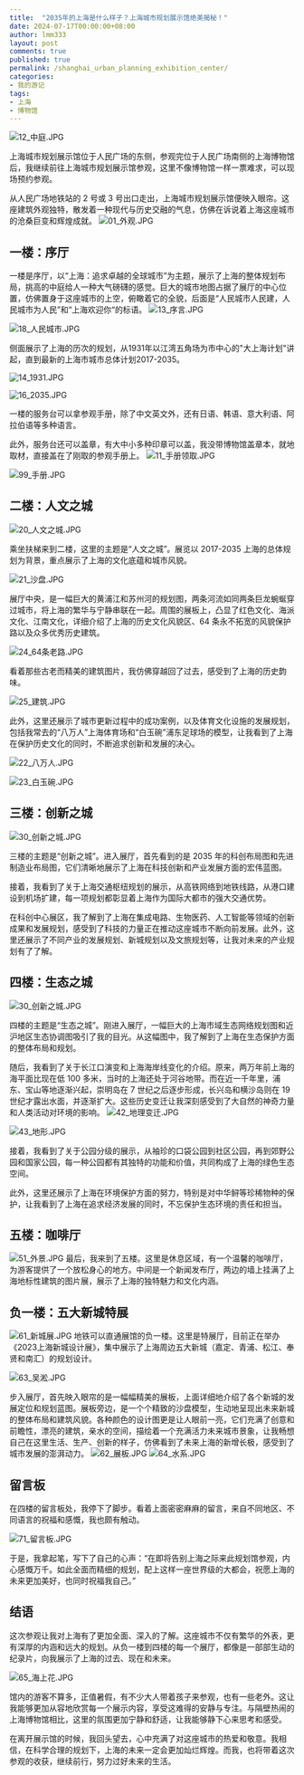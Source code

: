 ```yaml
---
title:  "2035年的上海是什么样子？上海城市规划展示馆绝美揭秘！"
date: 2024-07-17T00:00:00+08:00
author: lmm333
layout: post
comments: true
published: true
permalink: /shanghai_urban_planning_exhibition_center/
categories:
- 我的游记
tags:
- 上海
- 博物馆
---
```

![12_中庭.JPG](../images/2024-07-17-shanghai_urban_planning_exhibition_center/12_中庭.JPG)

上海城市规划展示馆位于人民广场的东侧，参观完位于人民广场南侧的上海博物馆后，我继续前往上海城市规划展示馆参观，这里不像博物馆一样一票难求，可以现场预约参观。

从人民广场地铁站的 2 号或 3 号出口走出，上海城市规划展示馆便映入眼帘。这座建筑外观独特，散发着一种现代与历史交融的气息，仿佛在诉说着上海这座城市的沧桑巨变和辉煌成就。
![01_外观.JPG](../images/2024-07-17-shanghai_urban_planning_exhibition_center/01_外观.JPG)

## 一楼：序厅
一楼是序厅，以“上海：追求卓越的全球城市”为主题，展示了上海的整体规划布局，挑高的中庭给人一种大气磅礴的感觉。巨大的城市地图占据了展厅的中心位置，仿佛置身于这座城市的上空，俯瞰着它的全貌，后面是“人民城市人民建，人民城市为人民”和“上海欢迎你“的标语。
![13_序言.JPG](../images/2024-07-17-shanghai_urban_planning_exhibition_center/13_序言.JPG)

![18_人民城市.JPG](../images/2024-07-17-shanghai_urban_planning_exhibition_center/18_人民城市.JPG)


侧面展示了上海的历次的规划，从1931年以江湾五角场为市中心的"大上海计划"讲起，直到最新的上海市城市总体计划2017-2035。



![14_1931.JPG](../images/2024-07-17-shanghai_urban_planning_exhibition_center/14_1931.JPG)

![16_2035.JPG](../images/2024-07-17-shanghai_urban_planning_exhibition_center/16_2035.JPG)

一楼的服务台可以拿参观手册，除了中文英文外，还有日语、韩语、意大利语、阿拉伯语等多种语言。

此外，服务台还可以盖章，有大中小多种印章可以盖，我没带博物馆盖章本，就地取材，直接盖在了刚取的参观手册上。
![11_手册领取.JPG](../images/2024-07-17-shanghai_urban_planning_exhibition_center/11_手册领取.JPG)

![99_手册.JPG](../images/2024-07-17-shanghai_urban_planning_exhibition_center/99_手册.JPG)

## 二楼：人文之城
![20_人文之城.JPG](../images/2024-07-17-shanghai_urban_planning_exhibition_center/20_人文之城.JPG)

乘坐扶梯来到二楼，这里的主题是“人文之城”。展览以 2017-2035 上海的总体规划为背景，重点展示了上海的文化底蕴和城市风貌。

![21_沙盘.JPG](../images/2024-07-17-shanghai_urban_planning_exhibition_center/21_沙盘.JPG)

展厅中央，是一幅巨大的黄浦江和苏州河的规划图，两条河流如同两条巨龙蜿蜒穿过城市，将上海的繁华与宁静串联在一起。周围的展板上，凸显了红色文化、海派文化、江南文化，详细介绍了上海的历史文化风貌区、64 条永不拓宽的风貌保护路以及众多优秀历史建筑。

![24_64条老路.JPG](../images/2024-07-17-shanghai_urban_planning_exhibition_center/24_64条老路.JPG)

看着那些古老而精美的建筑图片，我仿佛穿越回了过去，感受到了上海的历史韵味。

![25_建筑.JPG](../images/2024-07-17-shanghai_urban_planning_exhibition_center/25_建筑.JPG)

此外，这里还展示了城市更新过程中的成功案例，以及体育文化设施的发展规划，包括我常去的“八万人”上海体育场和“白玉碗”浦东足球场的模型，让我看到了上海在保护历史文化的同时，不断追求创新和发展的决心。

![22_八万人.JPG](../images/2024-07-17-shanghai_urban_planning_exhibition_center/22_八万人.JPG)

![23_白玉碗.JPG](../images/2024-07-17-shanghai_urban_planning_exhibition_center/23_白玉碗.JPG)

## 三楼：创新之城
![30_创新之城.JPG](../images/2024-07-17-shanghai_urban_planning_exhibition_center/30_创新之城.JPG)

三楼的主题是“创新之城”。进入展厅，首先看到的是 2035 年的科创布局图和先进制造业布局图，它们清晰地展示了上海在科技创新和产业发展方面的宏伟蓝图。

接着，我看到了关于上海交通枢纽规划的展示，从高铁网络到地铁线路，从港口建设到机场扩建，每一项规划都彰显着上海作为国际大都市的强大交通优势。

在科创中心展区，我了解到了上海在集成电路、生物医药、人工智能等领域的创新成果和发展规划，感受到了科技的力量正在推动这座城市不断向前发展。此外，这里还展示了不同产业的发展规划、新城规划以及文旅规划等，让我对未来的产业规划有了了解。

## 四楼：生态之城
![30_创新之城.JPG](../images/2024-07-17-shanghai_urban_planning_exhibition_center/30_创新之城.JPG)

四楼的主题是“生态之城”。刚进入展厅，一幅巨大的上海市域生态网络规划图和近沪地区生态协调图吸引了我的目光。从这幅图中，我了解到了上海在生态保护方面的整体布局和规划。

随后，我看到了关于长江口演变和上海海岸线变化的介绍。原来，两万年前上海的海平面比现在低 100 多米，当时的上海还处于河谷地带。而在近一千年里，浦东、宝山等地逐渐兴起，崇明岛在 7 世纪之后逐步形成，长兴岛和横沙岛则在 19 世纪才露出水面，并逐渐扩大。这些历史变迁让我深刻感受到了大自然的神奇力量和人类活动对环境的影响。
![42_地理变迁.JPG](../images/2024-07-17-shanghai_urban_planning_exhibition_center/42_地理变迁.JPG)

![43_地形.JPG](../images/2024-07-17-shanghai_urban_planning_exhibition_center/43_地形.JPG)

接着，我看到了关于公园分级的展示，从袖珍的口袋公园到社区公园，再到郊野公园和国家公园，每一种公园都有其独特的功能和价值，共同构成了上海的绿色生态空间。

此外，这里还展示了上海在环境保护方面的努力，特别是对中华鲟等珍稀物种的保护，让我看到了上海在追求经济发展的同时，不忘保护生态环境的责任和担当。


## 五楼：咖啡厅
![51_外景.JPG](../images/2024-07-17-shanghai_urban_planning_exhibition_center/51_外景.JPG)
最后，我来到了五楼。这里是休息区域，有一个温馨的咖啡厅，为游客提供了一个放松身心的地方。中间是一个新闻发布厅，两边的墙上挂满了上海地标性建筑的图片展，展示了上海的独特魅力和文化内涵。

## 负一楼：五大新城特展
![61_新城展.JPG](../images/2024-07-17-shanghai_urban_planning_exhibition_center/61_新城展.JPG)
地铁可以直通展馆的负一楼。这里是特展厅，目前正在举办《2023上海新城设计展》，集中展示了上海周边五大新城（嘉定、青浦、松江、奉贤和南汇）的规划设计。

![63_吴淞.JPG](../images/2024-07-17-shanghai_urban_planning_exhibition_center/63_吴淞.JPG)

步入展厅，首先映入眼帘的是一幅幅精美的展板，上面详细地介绍了各个新城的发展定位和规划蓝图。展板旁边，是一个个精致的沙盘模型，生动地呈现出未来新城的整体布局和建筑风貌。各种颜色的设计图更是让人眼前一亮，它们充满了创意和前瞻性，漂亮的建筑，亲水的空间，描绘着一个充满活力未来城市景象，让我畅想自己在这里生活、生产、创新的样子，仿佛看到了未来上海的新增长极，感受到了城市发展的澎湃动力。
![62_展板.JPG](../images/2024-07-17-shanghai_urban_planning_exhibition_center/62_展板.JPG)
![64_水系.JPG](../images/2024-07-17-shanghai_urban_planning_exhibition_center/64_水系.JPG)

## 留言板
在四楼的留言板处，我停下了脚步。看着上面密密麻麻的留言，来自不同地区、不同语言的祝福和感慨，我也颇有触动。

![71_留言板.JPG](../images/2024-07-17-shanghai_urban_planning_exhibition_center/71_留言板.JPG)

于是，我拿起笔，写下了自己的心声：“在即将告别上海之际来此规划馆参观，内心感慨万千。如此全面而精细的规划，配上这样一座世界级的大都会，祝愿上海的未来更加美好，也同时祝福我自己。”

## 结语
这次参观让我对上海有了更加全面、深入的了解。这座城市不仅有繁华的外表，更有深厚的内涵和远大的规划。从负一楼到四楼的每一个展厅，都像是一部部生动的纪录片，向我展示了上海的过去、现在和未来。

![65_海上花.JPG](../images/2024-07-17-shanghai_urban_planning_exhibition_center/65_海上花.JPG)

馆内的游客不算多，正值暑假，有不少大人带着孩子来参观，也有一些老外。这让我能够更加从容地欣赏每一个展示内容，享受这难得的安静与专注。与隔壁热闹的上海博物馆相比，这里的氛围更加宁静和舒适，让我能够静下心来思考和感受。

在离开展示馆的时候，我回头望去，心中充满了对这座城市的热爱和敬意。我相信，在科学合理的规划下，上海的未来一定会更加灿烂辉煌。而我，也将带着这次参观的收获，继续前行，努力过好未来的生活。